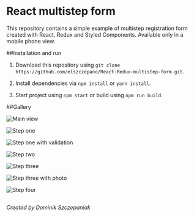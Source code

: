 # React multistep form

This repository contains a simple example of multistep registration form created with React, Redux and Styled Components.
Available only in a mobile phone view.

##Installation and run

1. Download this repository using `git clone https://github.com/elszczepano/React-Redux-multistep-form.git`.

1. Install dependencies via `npm install` or `yarn install`.

1. Start project using `npm start` or build using `npm run build`.

##Gallery

![Main view](screenshots/main.png "Main view")

![Step one](screenshots/step_one.png "Step one")

![Step one with validation](screenshots/step_one_validation.png "Step one with validation")

![Step two](screenshots/step_two.png "Step two")

![Step three](screenshots/step_three.png "Step three")

![Step three with photo](screenshots/step_three_with_photo.png "Step three with photo")

![Step four](screenshots/step_four.png "Step four")

##

*Created by Dominik Szczepaniak*
